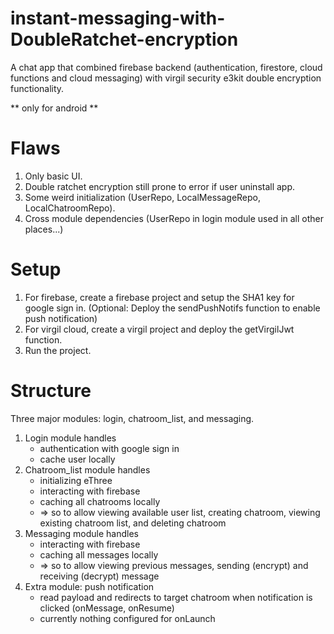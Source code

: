 # instant-messaging-with-DoubleRatchet-encryption

A chat app that combined firebase backend (authentication, firestore, cloud functions and cloud messaging) with virgil security e3kit double encryption functionality. 

** only for android ** 

# Flaws

1. Only basic UI. 
2. Double ratchet encryption still prone to error if user uninstall app. 
3. Some weird initialization (UserRepo, LocalMessageRepo, LocalChatroomRepo). 
4. Cross module dependencies (UserRepo in login module used in all other places...)

# Setup

1. For firebase, create a firebase project and setup the SHA1 key for google sign in. (Optional: Deploy the sendPushNotifs function to enable push notification)
2. For virgil cloud, create a virgil project and deploy the getVirgilJwt function. 
3. Run the project. 

# Structure

Three major modules: login, chatroom_list, and messaging. 
1. Login module handles 
    - authentication with google sign in
    - cache user locally
2. Chatroom_list module handles
    - initializing eThree
    - interacting with firebase
    - caching all chatrooms locally
    - => so to allow viewing available user list, creating chatroom, viewing existing chatroom list, and deleting chatroom
3. Messaging module handles
   - interacting with firebase
   - caching all messages locally
   - => so to allow viewing previous messages, sending (encrypt) and receiving (decrypt) message
4. Extra module: push notification
   - read payload and redirects to target chatroom when notification is clicked (onMessage, onResume)
   - currently nothing configured for onLaunch 
 
